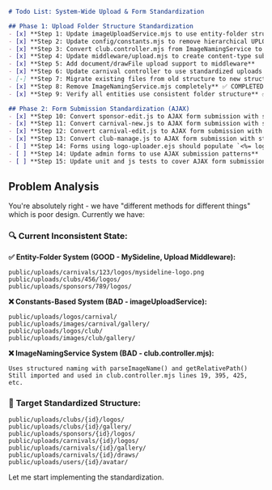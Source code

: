 ```markdown
# Todo List: System-Wide Upload & Form Standardization

## Phase 1: Upload Folder Structure Standardization
- [x] **Step 1: Update imageUploadService.mjs to use entity-folder structure**
- [x] **Step 2: Update config/constants.mjs to remove hierarchical UPLOAD_DIRECTORIES** ✅
- [x] **Step 3: Convert club.controller.mjs from ImageNamingService to entity-folder approach** ✅ COMPLETED
- [x] **Step 4: Update middleware/upload.mjs to create content-type subfolders**
- [x] **Step 5: Add document/drawFile upload support to middleware**
- [x] **Step 6: Update carnival controller to use standardized uploads for documents/draws**
- [-] **Step 7: Migrate existing files from old structure to new structure** SKIPPED, FILES DON'T NEED TO MOVE
- [x] **Step 8: Remove ImageNamingService.mjs completely** ✅ COMPLETED
- [x] **Step 9: Verify all entities use consistent folder structure** ✅ COMPLETED

## Phase 2: Form Submission Standardization (AJAX)
- [x] **Step 10: Convert sponsor-edit.js to AJAX form submission with staged files** ✅ Already implemented
- [x] **Step 11: Convert carnival-new.js to AJAX form submission with staged files** *(Completed - added handleFormSubmit with fetch API and updated proceedAnyway)*  
- [x] **Step 12: Convert carnival-edit.js to AJAX form submission with staged files** *(Completed - added stagedFile property, bindEvents method, handleFormSubmit with AJAX, and logoFileSelected event handling)*
- [x] **Step 13: Convert club-manage.js to AJAX form submission with staged files** *(Completed - already implemented with stagedFile property, handleFormSubmit with fetch API, FormData, logoFileSelected event handling, and complete AJAX pattern matching other forms)*
- [ ] **Step 14: Forms using logo-uploader.ejs should populate `<%= logoInputId %>-preview-container` when image is selected for upload as a preview before submission**
- [ ] **Step 14: Update admin forms to use AJAX submission patterns**
- [ ] **Step 15: Update unit and js tests to cover AJAX form submissions and staged file handling, as well as to expect entity-folder structure, and removal of imageNamingService**
```

## Problem Analysis

You're absolutely right - we have "different methods for different things" which is poor design. Currently we have:

### 🔍 **Current Inconsistent State:**

**✅ Entity-Folder System (GOOD - MySideline, Upload Middleware):**
```
public/uploads/carnivals/123/logos/mysideline-logo.png
public/uploads/clubs/456/logos/
public/uploads/sponsors/789/logos/
```

**❌ Constants-Based System (BAD - imageUploadService):**
```
public/uploads/logos/carnival/
public/uploads/images/carnival/gallery/
public/uploads/logos/club/
public/uploads/images/club/gallery/
```

**❌ ImageNamingService System (BAD - club.controller.mjs):**
```
Uses structured naming with parseImageName() and getRelativePath()
Still imported and used in club.controller.mjs lines 19, 395, 425, etc.
```

### 🎯 **Target Standardized Structure:**

```
public/uploads/clubs/{id}/logos/
public/uploads/clubs/{id}/gallery/
public/uploads/sponsors/{id}/logos/
public/uploads/carnivals/{id}/logos/
public/uploads/carnivals/{id}/gallery/
public/uploads/carnivals/{id}/draws/
public/uploads/users/{id}/avatar/
```

Let me start implementing the standardization.
